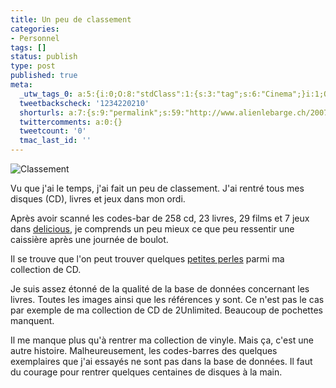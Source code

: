 ```yaml
---
title: Un peu de classement
categories:
- Personnel
tags: []
status: publish
type: post
published: true
meta:
  _utw_tags_0: a:5:{i:0;O:8:"stdClass":1:{s:3:"tag";s:6:"Cinema";}i:1;O:8:"stdClass":1:{s:3:"tag";s:4:"Jeux";}i:2;O:8:"stdClass":1:{s:3:"tag";s:5:"Livre";}i:3;O:8:"stdClass":1:{s:3:"tag";s:7:"Musique";}i:4;O:8:"stdClass":1:{s:3:"tag";s:9:"Personnel";}}
  tweetbackscheck: '1234220210'
  shorturls: a:7:{s:9:"permalink";s:59:"http://www.alienlebarge.ch/2007/05/25/un-peu-de-classement/";s:7:"tinyurl";s:25:"http://tinyurl.com/cfm5ak";s:4:"isgd";s:17:"http://is.gd/iwku";s:5:"bitly";s:19:"http://bit.ly/13OTB";s:5:"snipr";s:22:"http://snipr.com/bd2xm";s:5:"snurl";s:22:"http://snurl.com/bd2xm";s:7:"snipurl";s:24:"http://snipurl.com/bd2xm";}
  twittercomments: a:0:{}
  tweetcount: '0'
  tmac_last_id: ''
---
```

<img src="https://dlgjp9x71cipk.cloudfront.net/2007/05/classement.png" alt="Classement" />

Vu que j'ai le temps, j'ai fait un peu de classement. J'ai rentré tous mes disques (CD), livres et jeux dans mon ordi.

Après avoir scanné les codes-bar de 258 cd, 23 livres, 29 films et 7 jeux dans <a href="http://www.delicious-monster.com/" title="Delicious Library">delicious</a>, je comprends un peu mieux ce que peu ressentir une caissière après une journée de boulot.

Il se trouve que l'on peut trouver quelques <a href="https://dlgjp9x71cipk.cloudfront.net/2007/05/les_visiteurs.jpg" title="Les Visiteurs - C’est OK!">petites perles</a> parmi ma collection de CD.

Je suis assez étonné de la qualité de la base de données concernant les livres. Toutes les images ainsi que les références y sont. Ce n'est pas le cas par exemple de ma collection de CD de 2Unlimited. Beaucoup de pochettes manquent.

Il me manque plus qu'à rentrer ma collection de vinyle. Mais ça, c'est une autre histoire. Malheureusement, les codes-barres des quelques exemplaires que j'ai essayés ne sont pas dans la base de données. Il faut du courage pour rentrer quelques centaines de disques à la main.
